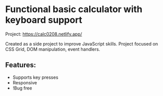 # Functional basic calculator with keyboard support

Project: https://calc0208.netlify.app/

Created as a side project to improve JavaScript skills. Project focused on CSS Grid, DOM manipulation, event handlers.

## Features:
* Supports key presses
* Responsive
* !Bug free
